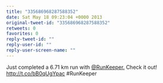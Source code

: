 ```yaml
---
title: "335686968287588352"
date: Sat May 18 09:23:04 +0000 2013
original-tweet-id: "335686968287588352"
retweets: 0
favorites: 0
reply-tweet-id: ""
reply-user-id: ""
reply-user-screen-name: ""
---
```

Just completed a 6.71 km run with <a href="https://twitter.com/RunKeeper.">@RunKeeper.</a> Check it out! http://t.co/bB0qUgYpac #RunKeeper
